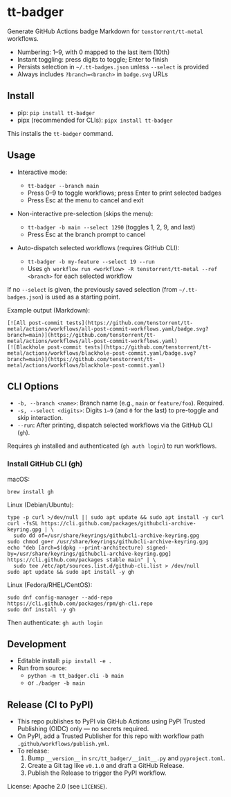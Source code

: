 # tt-badger

Generate GitHub Actions badge Markdown for `tenstorrent/tt-metal` workflows.

- Numbering: 1–9, with 0 mapped to the last item (10th)
- Instant toggling: press digits to toggle; Enter to finish
- Persists selection in `~/.tt-badges.json` unless `--select` is provided
- Always includes `?branch=<branch>` in `badge.svg` URLs

## Install

- pip: `pip install tt-badger`
- pipx (recommended for CLIs): `pipx install tt-badger`

This installs the `tt-badger` command.

## Usage

- Interactive mode:
  - `tt-badger --branch main`
  - Press 0–9 to toggle workflows; press Enter to print selected badges
  - Press Esc at the menu to cancel and exit

- Non-interactive pre-selection (skips the menu):
  - `tt-badger -b main --select 1290`  (toggles 1, 2, 9, and last)
  - Press Esc at the branch prompt to cancel

- Auto-dispatch selected workflows (requires GitHub CLI):
  - `tt-badger -b my-feature --select 19 --run`
  - Uses `gh workflow run <workflow> -R tenstorrent/tt-metal --ref <branch>` for each selected workflow

If no `--select` is given, the previously saved selection (from
`~/.tt-badges.json`) is used as a starting point.

Example output (Markdown):

```
[![All post-commit tests](https://github.com/tenstorrent/tt-metal/actions/workflows/all-post-commit-workflows.yaml/badge.svg?branch=main)](https://github.com/tenstorrent/tt-metal/actions/workflows/all-post-commit-workflows.yaml)
[![Blackhole post-commit tests](https://github.com/tenstorrent/tt-metal/actions/workflows/blackhole-post-commit.yaml/badge.svg?branch=main)](https://github.com/tenstorrent/tt-metal/actions/workflows/blackhole-post-commit.yaml)
```

## CLI Options

- `-b, --branch <name>`: Branch name (e.g., `main` or `feature/foo`). Required.
- `-s, --select <digits>`: Digits `1–9` (and `0` for the last) to pre-toggle and skip interaction.
- `--run`: After printing, dispatch selected workflows via the GitHub CLI (`gh`).

Requires `gh` installed and authenticated (`gh auth login`) to run workflows.

### Install GitHub CLI (gh)

macOS:

```
brew install gh
```

Linux (Debian/Ubuntu):

```
type -p curl >/dev/null || sudo apt update && sudo apt install -y curl
curl -fsSL https://cli.github.com/packages/githubcli-archive-keyring.gpg | \
  sudo dd of=/usr/share/keyrings/githubcli-archive-keyring.gpg
sudo chmod go+r /usr/share/keyrings/githubcli-archive-keyring.gpg
echo "deb [arch=$(dpkg --print-architecture) signed-by=/usr/share/keyrings/githubcli-archive-keyring.gpg] https://cli.github.com/packages stable main" | \
  sudo tee /etc/apt/sources.list.d/github-cli.list > /dev/null
sudo apt update && sudo apt install -y gh
```

Linux (Fedora/RHEL/CentOS):

```
sudo dnf config-manager --add-repo https://cli.github.com/packages/rpm/gh-cli.repo
sudo dnf install -y gh
```

Then authenticate: `gh auth login`

## Development

- Editable install: `pip install -e .`
- Run from source:
  - `python -m tt_badger.cli -b main`
  - or `./badger -b main`

## Release (CI to PyPI)

- This repo publishes to PyPI via GitHub Actions using PyPI Trusted Publishing (OIDC) only — no secrets required.
- On PyPI, add a Trusted Publisher for this repo with workflow path `.github/workflows/publish.yml`.
- To release:
  1. Bump `__version__` in `src/tt_badger/__init__.py` and `pyproject.toml`.
  2. Create a Git tag like `v0.1.0` and draft a GitHub Release.
  3. Publish the Release to trigger the PyPI workflow.

License: Apache 2.0 (see `LICENSE`).
